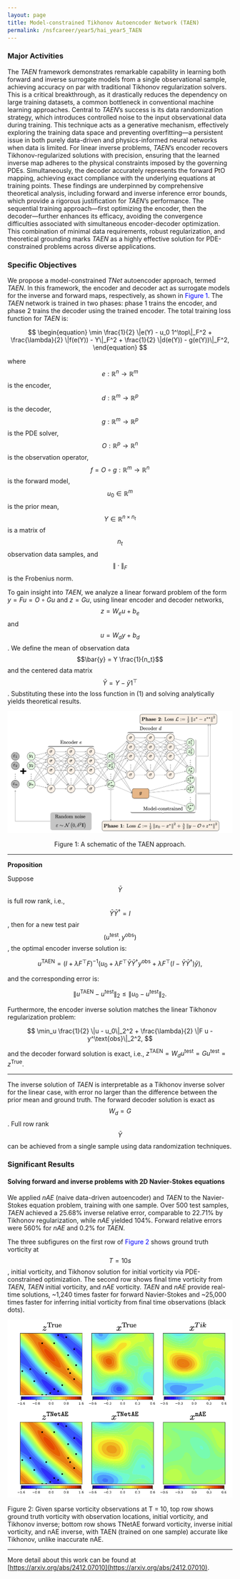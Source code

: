 ```yaml
---
layout: page
title: Model-constrained Tikhonov Autoencoder Network (TAEN)
permalink: /nsfcareer/year5/hai_year5_TAEN
---
```


### Major Activities

The *TAEN* framework demonstrates remarkable capability in learning both forward and inverse surrogate models from a single observational sample, achieving accuracy on par with traditional Tikhonov regularization solvers. This is a critical breakthrough, as it drastically reduces the dependency on large training datasets, a common bottleneck in conventional machine learning approaches. Central to *TAEN*’s success is its data randomization strategy, which introduces controlled noise to the input observational data during training. This technique acts as a generative mechanism, effectively exploring the training data space and preventing overfitting—a persistent issue in both purely data-driven and physics-informed neural networks when data is limited. For linear inverse problems, *TAEN*’s encoder recovers Tikhonov-regularized solutions with precision, ensuring that the learned inverse map adheres to the physical constraints imposed by the governing PDEs. Simultaneously, the decoder accurately represents the forward PtO mapping, achieving exact compliance with the underlying equations at training points. These findings are underpinned by comprehensive theoretical analysis, including forward and inverse inference error bounds, which provide a rigorous justification for *TAEN*’s performance. The sequential training approach—first optimizing the encoder, then the decoder—further enhances its efficacy, avoiding the convergence difficulties associated with simultaneous encoder-decoder optimization. This combination of minimal data requirements, robust regularization, and theoretical grounding marks *TAEN* as a highly effective solution for PDE-constrained problems across diverse applications.

### Specific Objectives

We propose a model-constrained *TNet* autoencoder approach, termed *TAEN*. In this framework, the encoder and decoder act as surrogate models for the inverse and forward maps, respectively, as shown in <span style="color:blue">Figure 1</span>. The *TAEN* network is trained in two phases: phase 1 trains the encoder, and phase 2 trains the decoder using the trained encoder. The total training loss function for *TAEN* is:

$$
\begin{equation}
\min \frac{1}{2} \|e(Y) - u_0 1^\top\|_F^2 + \frac{\lambda}{2} \|f(e(Y)) - Y\|_F^2 + \frac{1}{2} \|d(e(Y)) - g(e(Y))\|_F^2,
\end{equation}
$$

where $$e: \mathbb{R}^n \to \mathbb{R}^m$$ is the encoder, $$d: \mathbb{R}^m \to \mathbb{R}^p$$ is the decoder, $$g: \mathbb{R}^m \to \mathbb{R}^p$$ is the PDE solver, $$O: \mathbb{R}^p \to \mathbb{R}^n$$ is the observation operator, $$f = O \circ g: \mathbb{R}^m \to \mathbb{R}^n$$ is the forward model, $$u_0 \in \mathbb{R}^m$$ is the prior mean, $$Y \in \mathbb{R}^{n \times n_t}$$ is a matrix of $$n_t$$ observation data samples, and $$\|\cdot\|_F$$ is the Frobenius norm.

To gain insight into *TAEN*, we analyze a linear forward problem of the form $y = F u = O \circ G u$ and $z = G u$, using linear encoder and decoder networks, $$z = W_e u + b_e$$ and $$u = W_d y + b_d$$. We define the mean of observation data $$\bar{y} = Y \frac{1}{n_t}$$ and the centered data matrix $$\bar{Y} = Y - \bar{y} 1^\top$$. Substituting these into the loss function in (1) and solving analytically yields theoretical results.

![image](/assets/figures/hainguyen/year5/TAEN_1.png)

<div align="center">
Figure 1: A schematic of the TAEN approach.
</div>

---

**Proposition**

Suppose $$\bar{Y}$$ is full row rank, i.e., $$\bar{Y} \bar{Y}^\dagger = I$$, then for a new test pair $$(u^\text{test}, y^\text{obs})$$, the optimal encoder inverse solution is:

$$
u^{\text{TAEN}} = (I + \lambda F^\top F)^{-1} (u_0 + \lambda F^\top \bar{Y} \bar{Y}^\dagger y^\text{obs} + \lambda F^\top (I - \bar{Y} \bar{Y}^\dagger) \bar{y}),
$$

and the corresponding error is:

$$
\|u^{\text{TAEN}} - u^\text{test}\|_2 \le \|u_0 - u^\text{test}\|_2.
$$

Furthermore, the encoder inverse solution matches the linear Tikhonov regularization problem:

$$
\min_u \frac{1}{2} \|u - u_0\|_2^2 + \frac{\lambda}{2} \|F u - y^\text{obs}\|_2^2,
$$

and the decoder forward solution is exact, i.e., $z^{\text{TAEN}} = W_d u^\text{test} = G u^\text{test} = z^\text{True}$.

---

The inverse solution of *TAEN* is interpretable as a Tikhonov inverse solver for the linear case, with error no larger than the difference between the prior mean and ground truth. The forward decoder solution is exact as $$W_d = G$$. Full row rank $$\bar{Y}$$ can be achieved from a single sample using data randomization techniques.



### Significant Results
#### Solving forward and inverse problems with 2D Navier-Stokes equations

We applied *nAE* (naive data-driven autoencoder) and *TAEN* to the Navier-Stokes equation problem, training with one sample. Over 500 test samples, *TAEN* achieved a 25.68% inverse relative error, comparable to 22.71% by Tikhonov regularization, while *nAE* yielded 104%. Forward relative errors were 560% for *nAE* and 0.2% for *TAEN*.

The three subfigures on the first row of <span style="color:blue">Figure 2</span> shows ground truth vorticity at $$T = 10s$$, initial vorticity, and Tikhonov solution for initial vorticity via PDE-constrained optimization. The second row shows final time vorticity from *TAEN*, *TAEN* initial vorticity, and *nAE* vorticity. *TAEN* and *nAE* provide real-time solutions, ~1,240 times faster for forward Navier-Stokes and ~25,000 times faster for inferring initial vorticity from final time observations (black dots).

![image](/assets/figures/hainguyen/year5/TAEN_2.png)
<div   align                                       = "left">
Figure 2: Given sparse vorticity observations at T = 10, top row shows ground truth vorticity with observation locations, initial vorticity, and Tikhonov inverse; bottom row shows TNetAE forward vorticity, inverse initial vorticity, and nAE inverse, with TAEN (trained on one sample) accurate like Tikhonov, unlike inaccurate nAE.
</div>

---

More detail about this work can be found at [https://arxiv.org/abs/2412.07010](https://arxiv.org/abs/2412.07010).
<!-- Nguyen, Hai V., and Tan Bui-Thanh. "TAE: A Model-Constrained Tikhonov Autoencoder Approach for Forward and Inverse Problems." arXiv preprint arXiv:2412.07010 (2024). -->
